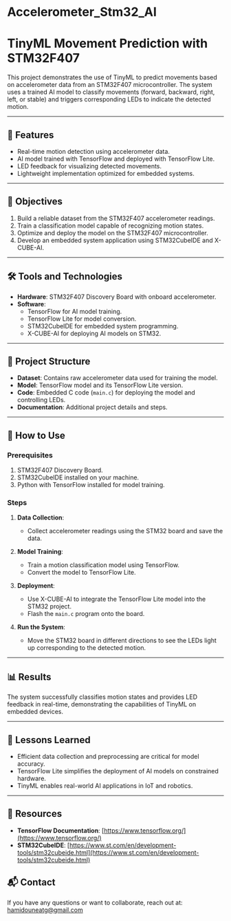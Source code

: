 # Accelerometer_Stm32_AI
# TinyML Movement Prediction with STM32F407  

This project demonstrates the use of TinyML to predict movements based on accelerometer data from an STM32F407 microcontroller. The system uses a trained AI model to classify movements (forward, backward, right, left, or stable) and triggers corresponding LEDs to indicate the detected motion.  

---

## 🚀 Features  
- Real-time motion detection using accelerometer data.  
- AI model trained with TensorFlow and deployed with TensorFlow Lite.  
- LED feedback for visualizing detected movements.  
- Lightweight implementation optimized for embedded systems.  

---

## 🎯 Objectives  
1. Build a reliable dataset from the STM32F407 accelerometer readings.  
2. Train a classification model capable of recognizing motion states.  
3. Optimize and deploy the model on the STM32F407 microcontroller.  
4. Develop an embedded system application using STM32CubeIDE and X-CUBE-AI.  

---

## 🛠️ Tools and Technologies  
- **Hardware**: STM32F407 Discovery Board with onboard accelerometer.  
- **Software**:  
  - TensorFlow for AI model training.  
  - TensorFlow Lite for model conversion.  
  - STM32CubeIDE for embedded system programming.  
  - X-CUBE-AI for deploying AI models on STM32.  

---

## 📂 Project Structure  
- **Dataset**: Contains raw accelerometer data used for training the model.  
- **Model**: TensorFlow model and its TensorFlow Lite version.  
- **Code**: Embedded C code (`main.c`) for deploying the model and controlling LEDs.  
- **Documentation**: Additional project details and steps.  

---

## 🔧 How to Use  
### Prerequisites  
1. STM32F407 Discovery Board.  
2. STM32CubeIDE installed on your machine.  
3. Python with TensorFlow installed for model training.  

### Steps  
1. **Data Collection**:  
   - Collect accelerometer readings using the STM32 board and save the data.  

2. **Model Training**:  
   - Train a motion classification model using TensorFlow.  
   - Convert the model to TensorFlow Lite.  

3. **Deployment**:  
   - Use X-CUBE-AI to integrate the TensorFlow Lite model into the STM32 project.  
   - Flash the `main.c` program onto the board.  

4. **Run the System**:  
   - Move the STM32 board in different directions to see the LEDs light up corresponding to the detected motion.  

---

## 📊 Results  
The system successfully classifies motion states and provides LED feedback in real-time, demonstrating the capabilities of TinyML on embedded devices.  

---

## 📜 Lessons Learned  
- Efficient data collection and preprocessing are critical for model accuracy.  
- TensorFlow Lite simplifies the deployment of AI models on constrained hardware.  
- TinyML enables real-world AI applications in IoT and robotics.  

---

## 🔗 Resources  
- **TensorFlow Documentation**: [https://www.tensorflow.org/](https://www.tensorflow.org/)  
- **STM32CubeIDE**: [https://www.st.com/en/development-tools/stm32cubeide.html](https://www.st.com/en/development-tools/stm32cubeide.html)  



## 📬 Contact  
If you have any questions or want to collaborate, reach out at:  
hamidouneatg@gmail.com  

 
